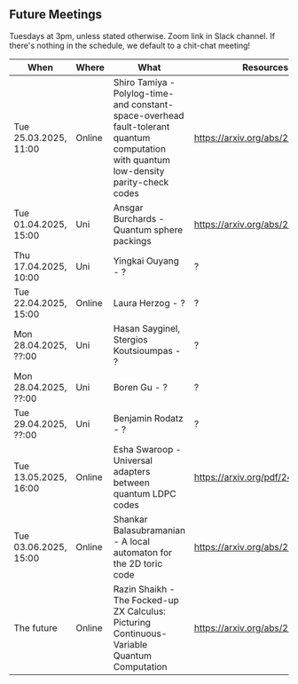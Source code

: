 ## Future Meetings

Tuesdays at 3pm, unless stated otherwise. Zoom link in Slack channel. If there's nothing in the schedule, we default to a chit-chat meeting!

| When                  | Where  | What                                                                                                                                    | Resources                        |
|-----------------------|--------|-----------------------------------------------------------------------------------------------------------------------------------------|----------------------------------|
| Tue 25.03.2025, 11:00 | Online | Shiro Tamiya - Polylog-time- and constant-space-overhead fault-tolerant quantum computation with quantum low-density parity-check codes | https://arxiv.org/abs/2411.03683 |
| Tue 01.04.2025, 15:00 | Uni    | Ansgar Burchards - Quantum sphere packings                                                                                              | https://arxiv.org/abs/2502.09514 |
| Thu 17.04.2025, 10:00 | Uni    | Yingkai Ouyang - ?                                                                                                                      | ?                                |
| Tue 22.04.2025, 15:00 | Online | Laura Herzog - ?                                                                                                                        | ?                                |
| Mon 28.04.2025, ??:00 | Uni    | Hasan Sayginel, Stergios Koutsioumpas - ?                                                                                               | ?                                |
| Mon 28.04.2025, ??:00 | Uni    | Boren Gu - ?                                                                                                                            | ?                                |
| Tue 29.04.2025, ??:00 | Uni    | Benjamin Rodatz - ?                                                                                                                     | ?                                |
| Tue 13.05.2025, 16:00 | Online | Esha Swaroop - Universal adapters between quantum LDPC codes                                                                            | https://arxiv.org/pdf/2410.03628 |
| Tue 03.06.2025, 15:00 | Online | Shankar Balasubramanian - A local automaton for the 2D toric code                                                                       | https://arxiv.org/abs/2412.19803 | 
| The future            | Online | Razin Shaikh - The Focked-up ZX Calculus: Picturing Continuous-Variable Quantum Computation                                             | https://arxiv.org/abs/2406.02905 |